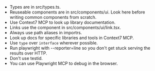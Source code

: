 - Types are in src/types.ts.
- Reuseable components are in src/components/ui. Look here before writing common
  components from scratch.
- Use Context7 MCP to look up library documentation.
- Links use the component in src/components/ui/link.tsx.
- Always use path aliases in importrs.
- Look up docs for specific libraries and tools in Context7 MCP.
- Use `type` over `interface` wherever possible.
- Run playwright with --reporter=line so you don't get stuck serving the results over HTTP.
- Don't use testid.
- You can use Playwright MCP to debug in the browser.
